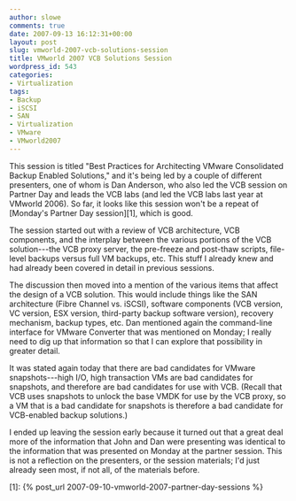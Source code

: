 ```yaml
---
author: slowe
comments: true
date: 2007-09-13 16:12:31+00:00
layout: post
slug: vmworld-2007-vcb-solutions-session
title: VMworld 2007 VCB Solutions Session
wordpress_id: 543
categories:
- Virtualization
tags:
- Backup
- iSCSI
- SAN
- Virtualization
- VMware
- VMworld2007
---
```


This session is titled "Best Practices for Architecting VMware Consolidated Backup Enabled Solutions," and it's being led by a couple of different presenters, one of whom is Dan Anderson, who also led the VCB session on Partner Day and leads the VCB labs (and led the VCB labs last year at VMworld 2006). So far, it looks like this session won't be a repeat of [Monday's Partner Day session][1], which is good.

The session started out with a review of VCB architecture, VCB components, and the interplay between the various portions of the VCB solution---the VCB proxy server, the pre-freeze and post-thaw scripts, file-level backups versus full VM backups, etc. This stuff I already knew and had already been covered in detail in previous sessions.

The discussion then moved into a mention of the various items that affect the design of a VCB solution. This would include things like the SAN architecture (Fibre Channel vs. iSCSI), software components (VCB version, VC version, ESX version, third-party backup software version), recovery mechanism, backup types, etc. Dan mentioned again the command-line interface for VMware Converter that was mentioned on Monday; I really need to dig up that information so that I can explore that possibility in greater detail.

It was stated again today that there are bad candidates for VMware snapshots---high I/O, high transaction VMs are bad candidates for snapshots, and therefore are bad candidates for use with VCB. (Recall that VCB uses snapshots to unlock the base VMDK for use by the VCB proxy, so a VM that is a bad candidate for snapshots is therefore a bad candidate for VCB-enabled backup solutions.)

I ended up leaving the session early because it turned out that a great deal more of the information that John and Dan were presenting was identical to the information that was presented on Monday at the partner session. This is not a reflection on the presenters, or the session materials; I'd just already seen most, if not all, of the materials before.

[1]: {% post_url 2007-09-10-vmworld-2007-partner-day-sessions %}
